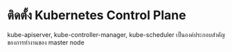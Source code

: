 # ติดตั้ง Kubernetes Control Plane

kube-apiserver, kube-controller-manager, kube-scheduler เป็นองค์ประกอบสำคัญของการทำงานของ master node 


